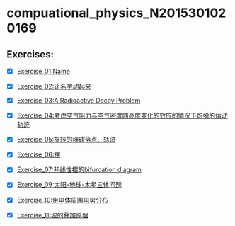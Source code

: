 # compuational_physics_N2015301020169
## Exercises:
-  [x] [Exercise_01:Name](https://github.com/napochi/compuational_physics_N2015301020169/blob/master/name.py)

-  [x] [Exercise_02:让名字动起来](https://www.zybuluo.com/napochi/note/891684)

-  [x] [Exercise_03:A Radioactive Decay Problem](https://www.zybuluo.com/napochi/note/903064)

-  [x] [Exercise_04:考虑空气阻力与空气密度随高度变化的效应的情况下炮弹的运动轨迹](https://www.zybuluo.com/napochi/note/914260)

-  [x] [Exercise_05:旋转的棒球落点、轨迹](https://www.zybuluo.com/napochi/note/922140)

-  [x] [Exercise_06:摆](https://www.zybuluo.com/napochi/note/930455)

-  [x] [Exercise_07:非线性摆的bifurcation diagram](https://www.zybuluo.com/napochi/note/938927)

-  [x] [Exercise_09:太阳-地球-木星三体问题](https://www.zybuluo.com/napochi/note/971473)

-  [x] [Exercise_10:带电体周围电势分布](https://www.zybuluo.com/napochi/note/979439)

-  [x] [Exercise_11:波的叠加原理](https://www.zybuluo.com/napochi/note/987788)
